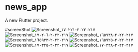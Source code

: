 # news_app

A new Flutter project.

#screenShot
![Screenshot_٢٠٢٢٠٢١٧-١٧٠٢٢١](https://user-images.githubusercontent.com/84982341/193695780-58017a18-0d4c-4f10-bb94-ea8fff52ed85.jpg)
![Screenshot_٢٠٢٢٠٢١٧-١٧٠٢٠٦](https://user-images.githubusercontent.com/84982341/193695802-9f9444d3-7df3-4d2e-832e-ada237d1e173.jpg)
![Screenshot_٢٠٢٢٠٢١٧-١٦٥٩٣٨](https://user-images.githubusercontent.com/84982341/193695824-668160b5-41c4-41d1-a5b2-6491a7794e7d.jpg)
![Screenshot_٢٠٢٢٠٢١٧-١٦٥٩٣٣](https://user-images.githubusercontent.com/84982341/193695844-212b366a-eeee-41e0-abc7-de8a2d4550dd.jpg)
![Screenshot_٢٠٢٢٠٢١٧-١٦٥٩٢٥](https://user-images.githubusercontent.com/84982341/193695859-15266a09-59ee-41cb-a78f-b30ae2884f5a.jpg)
![Screenshot_٢٠٢٢٠٢١٧-١٧٠٣٢٥](https://user-images.githubusercontent.com/84982341/193695878-da233ec8-28c6-446f-bf42-c4eddadfdc1d.jpg)
![Screenshot_٢٠٢٢٠٢١٧-١٧٠٢٢٨](https://user-images.githubusercontent.com/84982341/193695906-fa309090-84b1-465e-8d16-9726e81d9058.jpg)
